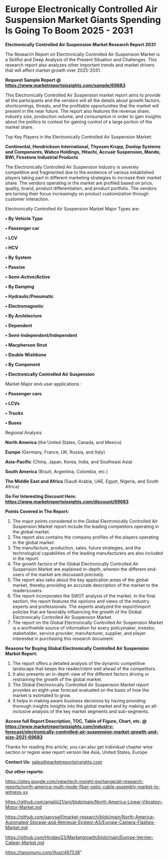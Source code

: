 # Europe Electronically Controlled Air Suspension Market Giants Spending Is Going To Boom 2025 - 2031

<strong>Electronically Controlled Air Suspension Market Research Report 2031</strong>

The Research Report on Electronically Controlled Air Suspension Market is a Skillful and Deep Analysis of the Present Situation and Challenges. This research report also analyzes other important trends and market drivers that will affect market growth over 2025-2031.

<strong>Request Sample Report @ <a href=https://www.marketreportsinsights.com/sample/69683>https://www.marketreportsinsights.com/sample/69683</a></strong>

This Electronically Controlled Air Suspension market report aims to provide all the participants and the vendors will all the details about growth factors, shortcomings, threats, and the profitable opportunities that the market will present in the near future. The report also features the revenue share, industry size, production volume, and consumption in order to gain insights about the politics to contest for gaining control of a large portion of the market share.

Top Key Players in the Electronically Controlled Air Suspension Market:

<strong>Continental, Hendrickson International, Thyssen Krupp, Dunlop Systems and Components, Wabco Holdings, Hitachi, Accuair Suspension, Mando, BWI, Firestone Industrial Products</strong>

The Electronically Controlled Air Suspension Industry is severely competitive and fragmented due to the existence of various established players taking part in different marketing strategies to increase their market share. The vendors operating in the market are profiled based on price, quality, brand, product differentiation, and product portfolio. The vendors are turning their focus increasingly on product customization through customer interaction.

Electronically Controlled Air Suspension Market Major Types are:

<strong>• By Vehicle Type

• Passenger car

• LCV

• HCV

• By System

• Passive

• Semi-Active/Active

• By Damping

• Hydraulic/Pneumatic

• Electromagnetic

• By Architecture

• Dependent

• Semi-Independent/Independent

• Macpherson Strut

• Double Wishbone

• By Component

• Electronically Controlled Air Suspension</strong>

Market Major end-user applications :

<strong>• Passenger cars

• LCVs

• Trucks

• Buses</strong>

Regional Analysis

</u><strong><b>North America</b></strong> (the United States, Canada, and Mexico)

<strong><b>Europe </b></strong>(Germany, France, UK, Russia, and Italy)

<strong><b>Asia-Pacific</b></strong> (China, Japan, Korea, India, and Southeast Asia)

<strong><b>South America</b></strong> (Brazil, Argentina, Colombia, etc.)

<strong><b>The Middle East and Africa</b></strong> (Saudi Arabia, UAE, Egypt, Nigeria, and South Africa)

<strong>Go For Interesting Discount Here: <a href=https://www.marketreportsinsights.com/discount/69683>https://www.marketreportsinsights.com/discount/69683</a></strong>

<strong>Points Covered in The Report:</strong>
<ol>
  <li>The major points considered in the Global Electronically Controlled Air Suspension Market report include the leading competitors operating in the global market.</li>
  <li>The report also contains the company profiles of the players operating in the global market.</li>
  <li>The manufacture, production, sales, future strategies, and the technological capabilities of the leading manufacturers are also included in the report.</li>
  <li>The growth factors of the Global Electronically Controlled Air Suspension Market are explained in-depth, wherein the different end-users of the market are discussed precisely.</li>
  <li>The report also talks about the key application areas of the global market, thereby providing an accurate description of the market to the readers/users.</li>
  <li>The report incorporates the SWOT analysis of the market. In the final section, the report features the opinions and views of the industry experts and professionals. The experts analyzed the export/import policies that are favorably influencing the growth of the Global Electronically Controlled Air Suspension Market.</li>
  <li>The report on the Global Electronically Controlled Air Suspension Market is a worthwhile source of information for every policymaker, investor, stakeholder, service provider, manufacturer, supplier, and player interested in purchasing this research document.</li>
</ol>
<strong>Reasons for Buying Global Electronically Controlled Air Suspension Market Report:</strong>

<ol>
  <li>The report offers a detailed analysis of the dynamic competitive landscape that keeps the reader/client well ahead of the competitors.</li>
  <li>It also presents an in-depth view of the different factors driving or restraining the growth of the global market.</li>
  <li>The Global Electronically Controlled Air Suspension Market report provides an eight-year forecast evaluated on the basis of how the market is estimated to grow.</li>
  <li>It helps in making aware business decisions by having providing thorough insights insights into the global market and by making an all-inclusive analysis of the key market segments and sub-segments.</li>
</ol>
<strong>Access full Report Description, TOC, Table of Figure, Chart, etc. @ <a href=https://www.marketreportsinsights.com/industry-forecast/electronically-controlled-air-suspension-market-growth-and-size-2021-69683>https://www.marketreportsinsights.com/industry-forecast/electronically-controlled-air-suspension-market-growth-and-size-2021-69683</a></strong>


Thanks for reading this article; you can also get individual chapter wise section or region wise report version like Asia, United States, Europe.

<strong>Contact Us:</strong>
sales@marketreportsinsights.com

<strong>Our other reports:</strong>

<a href=https://sites.google.com/view/tech-insight-exchange/all-research-reports/north-america-multi-mode-fiber-optic-cable-assembly-market-to-witness-xx>https://sites.google.com/view/tech-insight-exchange/all-research-reports/north-america-multi-mode-fiber-optic-cable-assembly-market-to-witness-xx</a>

<a href=https://github.com/anjaliiii21/anj/blob/main/North-America-Linear-Vibration-Motor-Market.md>https://github.com/anjaliiii21/anj/blob/main/North-America-Linear-Vibration-Motor-Market.md</a>

<a href=https://github.com/sayysaif/market-research/blob/main/North-America-Automated-Storage-and-Retrieval-System-AS/Europe-Camera-Flashes-Market.md>https://github.com/sayysaif/market-research/blob/main/North-America-Automated-Storage-and-Retrieval-System-AS/Europe-Camera-Flashes-Market.md</a>

<a href=https://github.com/Hindavi23/Marketgrowth/blob/main/Europe-Vernier-Caliper-Market.md>https://github.com/Hindavi23/Marketgrowth/blob/main/Europe-Vernier-Caliper-Market.md</a>

<a href=https://tanomuno.com/illust/467538>https://tanomuno.com/illust/467538</a>"
